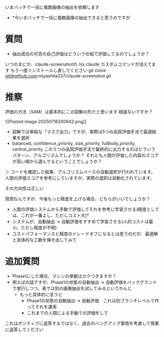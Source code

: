 
いまバッチで一括に複数画像の抽出を依頼します
* *今いまバッチで一括に複数画像の抽出できると思うのですが

# 質問
* 抽出成功の可否の自己評価はどういう仕組で評価してるのでしょうか？


いつのまにか、claude-screenshotの /ss claude カスタムコマンドが消えてます
もう一度インストールし直してください
git clone git@github.com:miyashita337/claude-screenshot.git


# 推察

評価の方法（SAM）は基本的にこの図解の形だと思います
相違ないですか？

![[Pasted image 20250716200942.png]]




  - 図解では単純な「マスク出力」ですが、実際は5つの品質評価手法で最適結果を選択
  - balanced, confidence_priority, size_priority, fullbody_priority, central_priority
この５つの品質評価手法で最終的に出力するのはどういうパターン、アルゴリズムでしょうか？
それとも人間が評価した内容のスコアが高い順から選んでるということでしょうか？

＞  コードを確認した結果、アルゴリズムベースの自動選択が行われています。人間の評価スコアを参考にしていますが、実際の選択は自動化されています。

その方向性は正しい

質問なんですが、今後もっと精度を上げる場合、どちらがいいでしょうか？
* 人間の評価システムから手動で評価してそれを参考に学習させる(精度としては、これが一番よし、ただしコスト大)*
* システムが、自動抽出 -> 自動評価をすすめて学習させる(人的コストは最小、ただし精度が不明) 
* コストパフォーマンスと精度のトレードオフになるとは思うのだが、最適解と具体的な工数を弾き出してみて


# 追加質問
* Phase1にした場合、マシンの挙動はカクつきますか？
* 例えばの話ですが、Phase1の状態の自動抽出 -> 自動評価をバックグランドで実行しつつ、表では別の画像抽出を試してみるというかんじ
	* もっと具体的に言うと
		* Phase1の状態の自動抽出 -> 自動評価　これは別ブランチレベルで作ってそれを運用
		* これまでの人間による手動での評価をして

これはポジティブに返答するではなく、過去のハングアップ事情を考慮して慎重に返答してください
